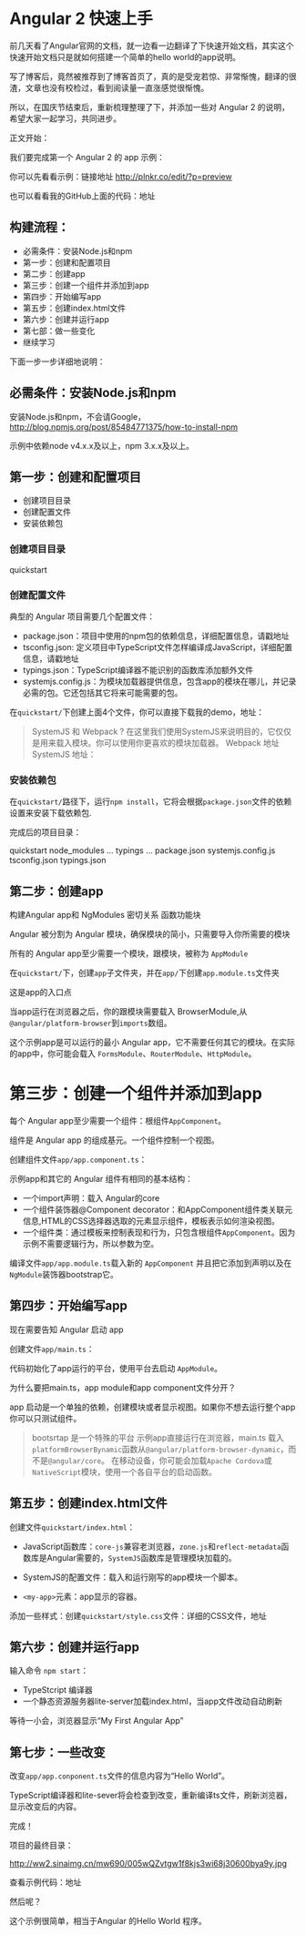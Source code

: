 # Angular 2 快速上手

前几天看了Angular官网的文档，就一边看一边翻译了下快速开始文档，其实这个快速开始文档只是就如何搭建一个简单的hello world的app说明。

写了博客后，竟然被推荐到了博客首页了，真的是受宠若惊、非常惭愧，翻译的很渣，文章也没有校检过，看到阅读量一直涨感觉很惭愧。

所以，在国庆节结束后，重新梳理整理了下，并添加一些对 Angular 2 的说明，希望大家一起学习，共同进步。

正文开始：

我们要完成第一个 Angular 2 的 app 示例：

你可以先看看示例：链接地址 http://plnkr.co/edit/?p=preview

也可以看看我的GitHub上面的代码：地址

## 构建流程：

- 必需条件：安装Node.js和npm
- 第一步：创建和配置项目
- 第二步：创建app
- 第三步：创建一个组件并添加到app
- 第四步：开始编写app
- 第五步：创建index.html文件
- 第六步：创建并运行app
- 第七部：做一些变化
- 继续学习

下面一步一步详细地说明：

## 必需条件：安装Node.js和npm

安装Node.js和npm，不会请Google，http://blog.npmjs.org/post/85484771375/how-to-install-npm

示例中依赖node v4.x.x及以上，npm 3.x.x及以上。

## 第一步：创建和配置项目

- 创建项目目录
- 创建配置文件
- 安装依赖包

### 创建项目目录

quickstart

### 创建配置文件

典型的 Angular 项目需要几个配置文件：

- package.json：项目中使用的npm包的依赖信息，详细配置信息，请戳地址
- tsconfig.json: 定义项目中TypeScript文件怎样编译成JavaScript，详细配置信息，请戳地址
- typings.json：TypeScript编译器不能识别的函数库添加额外文件
- systemjs.config.js：为模块加载器提供信息，包含app的模块在哪儿，并记录必需的包。它还包括其它将来可能需要的包。

在`quickstart/`下创建上面4个文件，你可以直接下载我的demo，地址：

> SystemJS 和 Webpack ?
> 在这里我们使用SystemJS来说明目的，它仅仅是用来载入模块。你可以使用你更喜欢的模块加载器。
> Webpack 地址 SystemJS 地址：

### 安装依赖包

在`quickstart/`路径下，运行`npm install`，它将会根据`package.json`文件的依赖设置来安装下载依赖包.

完成后的项目目录：

quickstart
	node_modules …
	typings …
	package.json
	systemjs.config.js
	tsconfig.json
	typings.json

## 第二步：创建app

构建Angular app和 NgModules 密切关系 函数功能块

Angular 被分割为 Angular 模块，确保模块的简小，只需要导入你所需要的模块

所有的 Angular app至少需要一个模块，跟模块，被称为 `AppModule`

在`quickstart/`下，创建`app`子文件夹，并在`app/`下创建`app.module.ts`文件夹

这是app的入口点

当app运行在浏览器之后，你的跟模块需要载入 BrowserModule,从`@angular/platform-browser`到`imports`数组。

这个示例app是可以运行的最小 Angular app，它不需要任何其它的模块。在实际的app中，你可能会载入 `FormsModule`、`RouterModule`、`HttpModule`。

# 第三步：创建一个组件并添加到app

每个 Angular app至少需要一个组件：根组件`AppComponent`。

组件是 Angular app 的组成基元。一个组件控制一个视图。

创建组件文件`app/app.component.ts`：

示例app和其它的 Angular 组件有相同的基本结构：

- 一个import声明：载入 Angular的core
- 一个组件装饰器@Component decorator：和AppComponent组件类关联元信息,HTML的CSS选择器选取的元素显示组件，模板表示如何渲染视图。
- 一个组件类：通过模板来控制表现和行为，只包含根组件`AppComponent`。因为示例不需要逻辑行为，所以参数为空。

编译文件`app/app.module.ts`载入新的 `AppComponent` 并且把它添加到声明以及在`NgModule`装饰器bootstrap它。

## 第四步：开始编写app

现在需要告知 Angular 启动 app

创建文件`app/main.ts`：

代码初始化了app运行的平台，使用平台去启动 `AppModule`。

为什么要把main.ts，app module和app component文件分开？

app 启动是一个单独的依赖，创建模块或者显示视图。如果你不想去运行整个app你可以只测试组件。

> bootsrtap 是一个特殊的平台
> 示例app直接运行在浏览器，main.ts 载入 `platformBrowserBynamic`函数从`@angular/platform-browser-dynamic`，而不是`@angular/core`。
在移动设备，你可能会加载`Apache Cordova`或`NativeScript`模块，使用一个各自平台的启动函数。

## 第五步：创建index.html文件

创建文件`quickstart/index.html`：

- JavaScript函数库：`core-js`兼容老浏览器，`zone.js`和`reflect-metadata`函数库是Angular需要的，`SystemJS`函数库是管理模块加载的。

- SystemJS的配置文件：载入和运行刚写的app模块一个脚本。

- `<my-app>`元素：app显示的容器。

添加一些样式：创建`quickstart/style.css`文件：详细的CSS文件，地址


## 第六步：创建并运行app

输入命令 `npm start`：

- TypeStcript 编译器
- 一个静态资源服务器lite-server加载index.html，当app文件改动自动刷新

等待一小会，浏览器显示“My First Angular App”

## 第七步：一些改变

改变`app/app.conponent.ts`文件的信息内容为“Hello World”。

TypeScript编译器和lite-sever将会检查到改变，重新编译ts文件，刷新浏览器，显示改变后的内容。

完成！

项目的最终目录：

http://ww2.sinaimg.cn/mw690/005wQZvtgw1f8kjs3wi68j30600bya9y.jpg

查看示例代码：地址

然后呢？

这个示例很简单，相当于Angular 的Hello World 程序。


